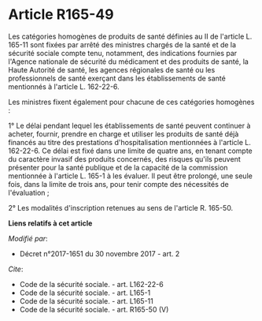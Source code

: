 # Article R165-49

Les catégories homogènes de produits de santé définies au II de l'article L. 165-11 sont fixées par arrêté des ministres
chargés de la santé et de la sécurité sociale compte tenu, notamment, des indications fournies par l'Agence nationale de
sécurité du médicament et des produits de santé, la Haute Autorité de santé, les agences régionales de santé ou les
professionnels de santé exerçant dans les établissements de santé mentionnés à l'article L. 162-22-6. 

Les ministres fixent également pour chacune de ces catégories homogènes : 

1° Le délai pendant lequel les établissements de santé peuvent continuer à acheter, fournir, prendre en charge et utiliser
les produits de santé déjà financés au titre des prestations d'hospitalisation mentionnées à l'article L. 162-22-6. Ce délai
est fixé dans une limite de quatre ans, en tenant compte du caractère invasif des produits concernés, des risques qu'ils
peuvent présenter pour la santé publique et de la capacité de la commission mentionnée à l'article L. 165-1 à les évaluer. Il
peut être prolongé, une seule fois, dans la limite de trois ans, pour tenir compte des nécessités de l'évaluation ; 

2° Les modalités d'inscription retenues au sens de l'article R. 165-50.

**Liens relatifs à cet article**

_Modifié par_:

  - Décret n°2017-1651 du 30 novembre 2017 - art. 2

_Cite_:

  - Code de la sécurité sociale. - art. L162-22-6
  - Code de la sécurité sociale. - art. L165-1
  - Code de la sécurité sociale. - art. L165-11
  - Code de la sécurité sociale. - art. R165-50 (V)
